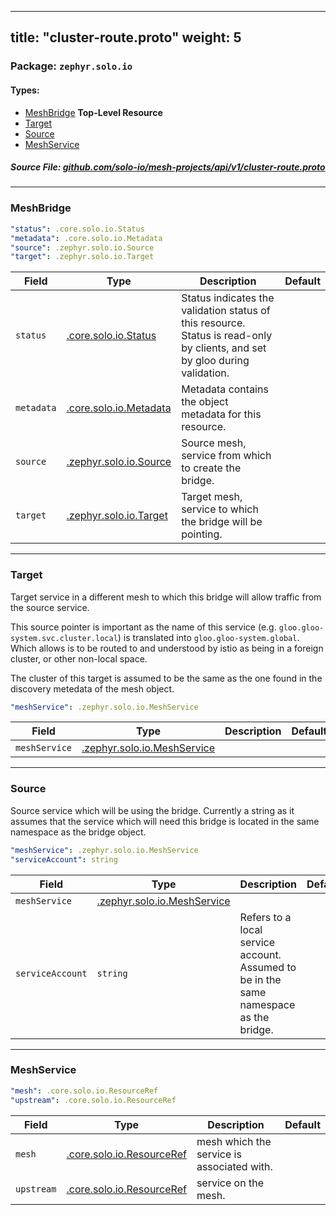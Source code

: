 
---
title: "cluster-route.proto"
weight: 5
---

<!-- Code generated by solo-kit. DO NOT EDIT. -->


### Package: `zephyr.solo.io` 
#### Types:


- [MeshBridge](#meshbridge) **Top-Level Resource**
- [Target](#target)
- [Source](#source)
- [MeshService](#meshservice)
  



##### Source File: [github.com/solo-io/mesh-projects/api/v1/cluster-route.proto](https://github.com/solo-io/mesh-projects/blob/master/api/v1/cluster-route.proto)





---
### MeshBridge



```yaml
"status": .core.solo.io.Status
"metadata": .core.solo.io.Metadata
"source": .zephyr.solo.io.Source
"target": .zephyr.solo.io.Target

```

| Field | Type | Description | Default |
| ----- | ---- | ----------- |----------- | 
| `status` | [.core.solo.io.Status](../../../../solo-kit/api/v1/status.proto.sk/#status) | Status indicates the validation status of this resource. Status is read-only by clients, and set by gloo during validation. |  |
| `metadata` | [.core.solo.io.Metadata](../../../../solo-kit/api/v1/metadata.proto.sk/#metadata) | Metadata contains the object metadata for this resource. |  |
| `source` | [.zephyr.solo.io.Source](../cluster-route.proto.sk/#source) | Source mesh, service from which to create the bridge. |  |
| `target` | [.zephyr.solo.io.Target](../cluster-route.proto.sk/#target) | Target mesh, service to which the bridge will be pointing. |  |




---
### Target

 
Target service in a different mesh to which this bridge will allow
traffic from the source service.

This source pointer is important as the name of this service
(e.g. `gloo.gloo-system.svc.cluster.local`) is translated into
`gloo.gloo-system.global`. Which allows is to be routed to and
understood by istio as being in a foreign cluster, or other
non-local space.

The cluster of this target is assumed to be the same as the
one found in the discovery metedata of the mesh object.

```yaml
"meshService": .zephyr.solo.io.MeshService

```

| Field | Type | Description | Default |
| ----- | ---- | ----------- |----------- | 
| `meshService` | [.zephyr.solo.io.MeshService](../cluster-route.proto.sk/#meshservice) |  |  |




---
### Source

 
Source service which will be using the bridge.
Currently a string as it assumes that the service which will need
this bridge is located in the same namespace as the bridge object.

```yaml
"meshService": .zephyr.solo.io.MeshService
"serviceAccount": string

```

| Field | Type | Description | Default |
| ----- | ---- | ----------- |----------- | 
| `meshService` | [.zephyr.solo.io.MeshService](../cluster-route.proto.sk/#meshservice) |  |  |
| `serviceAccount` | `string` | Refers to a local service account. Assumed to be in the same namespace as the bridge. |  |




---
### MeshService



```yaml
"mesh": .core.solo.io.ResourceRef
"upstream": .core.solo.io.ResourceRef

```

| Field | Type | Description | Default |
| ----- | ---- | ----------- |----------- | 
| `mesh` | [.core.solo.io.ResourceRef](../../../../solo-kit/api/v1/ref.proto.sk/#resourceref) | mesh which the service is associated with. |  |
| `upstream` | [.core.solo.io.ResourceRef](../../../../solo-kit/api/v1/ref.proto.sk/#resourceref) | service on the mesh. |  |





<!-- Start of HubSpot Embed Code -->
<script type="text/javascript" id="hs-script-loader" async defer src="//js.hs-scripts.com/5130874.js"></script>
<!-- End of HubSpot Embed Code -->
